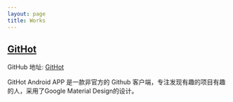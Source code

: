 ```yaml
---
layout: page
title: Works
---
```



## [GitHot](/githot-in-my-heart/)

GitHub 地址: [GitHot](https://www.github.com/andyiac/github/)

GitHot Android APP 是一款非官方的 Github 客户端，专注发现有趣的项目有趣的人，采用了Google Material Design的设计。

